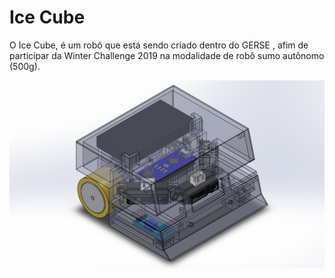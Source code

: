# Ice Cube

O Ice Cube, é um robô que está sendo criado dentro do GERSE , afim de participar da Winter Challenge 2019 na modalidade de robô sumo autônomo (500g).

![](60261105_320302621995422_9203733054080679936_n_(1)-c8908fef-fb44-4726-a7ee-6ff4da8cfbdd.png)